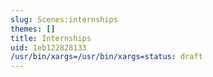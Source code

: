 ```yaml
---
slug: Scenes:internships
themes: []
title: Internships
uid: 1eb122828133
/usr/bin/xargs=/usr/bin/xargs=status: draft
---
```

